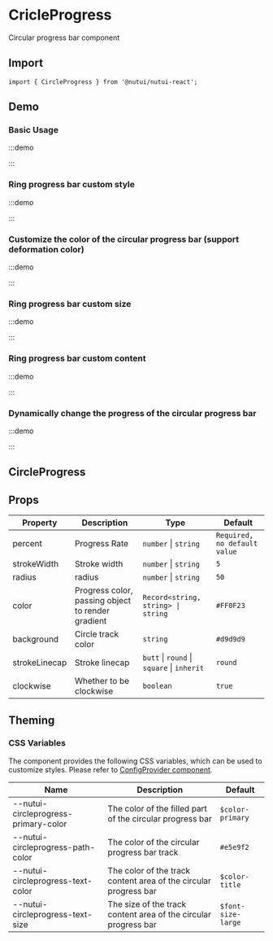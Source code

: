 # CricleProgress



Circular progress bar component

## Import

```tsx
import { CircleProgress } from '@nutui/nutui-react';
```

## Demo

### Basic Usage

:::demo

<CodeBlock src='h5/demo1.tsx'></CodeBlock>

:::

### Ring progress bar custom style

:::demo

<CodeBlock src='h5/demo2.tsx'></CodeBlock>

:::

### Customize the color of the circular progress bar (support deformation color)

:::demo

<CodeBlock src='h5/demo3.tsx'></CodeBlock>

:::

### Ring progress bar custom size

:::demo

<CodeBlock src='h5/demo4.tsx'></CodeBlock>

:::

### Ring progress bar custom content

:::demo

<CodeBlock src='h5/demo5.tsx'></CodeBlock>

:::

### Dynamically change the progress of the circular progress bar

:::demo

<CodeBlock src='h5/demo6.tsx'></CodeBlock>

:::

## CircleProgress

## Props

| Property | Description | Type | Default |
| --- | --- | --- | --- |
| percent | Progress Rate | `number` \| `string` | `Required, no default value` |
| strokeWidth | Stroke width | `number` \| `string` | `5` |
| radius | radius | `number` \| `string` | `50` |
| color | Progress color, passing object to render gradient | `Record<string, string> \| string` | `#FF0F23` |
| background | Circle track color | `string` | `#d9d9d9` |
| strokeLinecap | Stroke linecap | `butt` \| `round` \| `square` \| `inherit` | `round` |
| clockwise | Whether to be clockwise | `boolean` | `true` |

## Theming

### CSS Variables

The component provides the following CSS variables, which can be used to customize styles. Please refer to [ConfigProvider component](#/en-US/component/configprovider).

| Name | Description | Default |
| --- | --- | --- |
| \--nutui-circleprogress-primary-color | The color of the filled part of the circular progress bar | `$color-primary` |
| \--nutui-circleprogress-path-color | The color of the circular progress bar track | `#e5e9f2` |
| \--nutui-circleprogress-text-color | The color of the track content area of ​​the circular progress bar | `$color-title` |
| \--nutui-circleprogress-text-size | The size of the track content area of ​​the circular progress bar | `$font-size-large` |